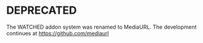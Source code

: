 # DEPRECATED

The WATCHED addon system was renamed to MediaURL. The development continues at https://github.com/mediaurl
